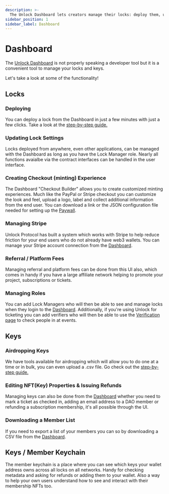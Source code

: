 ```yaml
---
description: >-
  The Unlock Dashboard lets creators manage their locks: deploy them, update them, and more
sidebar_position: 1
sidebar_label: Dashboard
---
```


# Dashboard

The [Unlock Dashboard](https://app.unlock-protocol.com/dashboard) is not 
properly speaking a developer tool but it is a convenient tool to manage your 
locks and keys. 

Let's take a look at some of the functionality!

## Locks

### Deploying

You can deploy a lock from the Dashboard in just a few minutes with just a few
clicks. Take a look at the [step-by-step guide.](https://unlock-protocol.com/guides/how-to-create-a-lock/)

### Updating Lock Settings
Locks deployed from anywhere, even other applications, can be managed with the 
Dashboard as long as you have the Lock Manager role. Nearly all functions 
avaialbe via the contract interfaces can be handled in the user interface.

### Creating Checkout (minting) Experience
The Dashboard "Checkout Builder" allows you to create customized minting
experiences. Much like the PayPal or Stripe checkout you can customize the look
and feel, upload a logo, label and collect additional information from the end
user. You can download a link or the JSON configuration file needed for
setting up the [Paywall](/tools/paywall).

### Managing Stripe
Unlock Protocol has built a system which works with Stripe to help reduce friction
for your end users who do not already have web3 wallets. You can manage your 
Stripe account connection from the [Dashboard](https://app.unlock-protocol.com/).

### Referral / Platform Fees
Managing referral and platform fees can be done from this UI also, which comes
in handy if you have a large affiliate network helping to promote your project,
subscriptions or tickets.

### Managing Roles
You can add Lock Managers who will then be able to see and manage locks when 
they login to the [Dashboard](https://app.unlock-protocol.com/). Additionally, if
you're using Unlock for ticketing you can add verifiers who will then be able
to use the [Verification page](https://app.unlock-protocol.com/verification) to 
check people in at events.

## Keys

### Airdropping Keys
We have tools available for airdropping which will allow you to do one at a time
or in bulk, you can even upload a .csv file. Go check out the [step-by-step guide.](https://unlock-protocol.com/guides/how-to-airdrop-memberships/) 

### Editing NFT(Key) Properties & Issuing Refunds
Managing keys can also be done from the [Dashboard](https://app.unlock-protocol.com/)
whether you need to mark a ticket as checked in, adding an email address to a
DAO member or refunding a subscription membership, it's all possible through the UI.

### Downloading a Member List
If you need to export a list of your members you can so by downloading a CSV file
from the [Dashboard](https://app.unlock-protocol.com/).

## Keys / Member Keychain
The member keychain is a place where you can see which keys your wallet address
owns across all locks on all networks. Handy for checking metadata and asking
for refunds or adding them to your wallet. Also a way to help your own users
understand how to see and interact with their membership NFTs too.